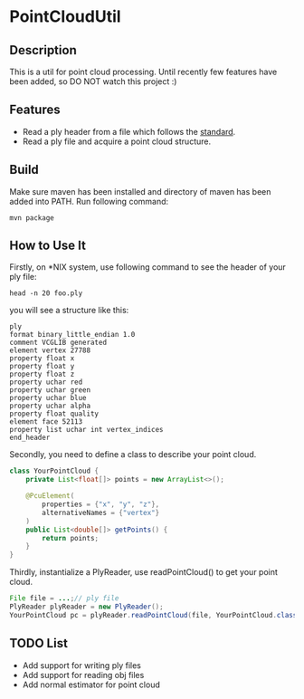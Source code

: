 # PointCloudUtil

## Description

This is a util for point cloud processing. Until recently few features have been added, so DO NOT watch this project :)

## Features
* Read a ply header from a file which follows the [standard](http://paulbourke.net/dataformats/ply/).
* Read a ply file and acquire a point cloud structure.

## Build

Make sure maven has been installed and directory of maven has been added into PATH. Run following command:
```shell
mvn package
```

## How to Use It

Firstly, on *NIX system, use following command to see the header of your ply file:
```shell
head -n 20 foo.ply

```
you will see a structure like this:
```
ply
format binary_little_endian 1.0
comment VCGLIB generated
element vertex 27788
property float x
property float y
property float z
property uchar red
property uchar green
property uchar blue
property uchar alpha
property float quality
element face 52113
property list uchar int vertex_indices
end_header
```

Secondly, you need to define a class to describe your point cloud.
```java
class YourPointCloud {
    private List<float[]> points = new ArrayList<>();

    @PcuElement(
        properties = {"x", "y", "z"},
        alternativeNames = {"vertex"}
    )
    public List<double[]> getPoints() {
        return points;
    }
}
```
Thirdly, instantialize a PlyReader, use readPointCloud() to get your point cloud.
```java
File file = ...;// ply file
PlyReader plyReader = new PlyReader();
YourPointCloud pc = plyReader.readPointCloud(file, YourPointCloud.class);
```

## TODO List
* Add support for writing ply files
* Add support for reading obj files
* Add normal estimator for point cloud


